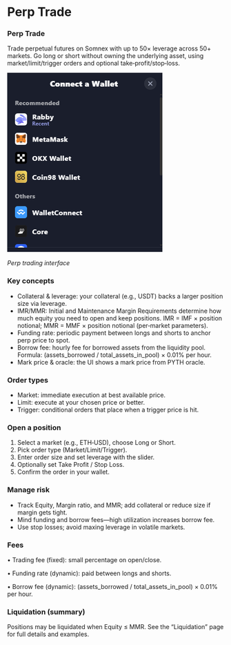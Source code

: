 # Perp Trade

### Perp Trade

Trade perpetual futures on Somnex with up to 50× leverage across 50+ markets. Go long or short without owning the underlying asset, using market/limit/trigger orders and optional take‑profit/stop‑loss.

![](../.gitbook/assets/0.png)

_Perp trading interface_

### Key concepts

* Collateral & leverage: your collateral (e.g., USDT) backs a larger position size via leverage.
* IMR/MMR: Initial and Maintenance Margin Requirements determine how much equity you need to open and keep positions. IMR = IMF × position notional; MMR = MMF × position notional (per‑market parameters).
* Funding rate: periodic payment between longs and shorts to anchor perp price to spot.
* Borrow fee: hourly fee for borrowed assets from the liquidity pool. Formula: (assets\_borrowed / total\_assets\_in\_pool) × 0.01% per hour.
* Mark price & oracle: the UI shows a mark price from PYTH oracle.

### Order types

* Market: immediate execution at best available price.
* Limit: execute at your chosen price or better.
* Trigger: conditional orders that place when a trigger price is hit.

### Open a position

1. Select a market (e.g., ETH‑USD), choose Long or Short.
2. Pick order type (Market/Limit/Trigger).
3. Enter order size and set leverage with the slider.
4. Optionally set Take Profit / Stop Loss.
5. Confirm the order in your wallet.

### Manage risk

* Track Equity, Margin ratio, and MMR; add collateral or reduce size if margin gets tight.
* Mind funding and borrow fees—high utilization increases borrow fee.
* Use stop losses; avoid maxing leverage in volatile markets.

### Fees

• Trading fee (fixed): small percentage on open/close.

• Funding rate (dynamic): paid between longs and shorts.

• Borrow fee (dynamic): (assets\_borrowed / total\_assets\_in\_pool) × 0.01% per hour.

### Liquidation (summary)

Positions may be liquidated when Equity ≤ MMR. See the “Liquidation” page for full details and examples.
